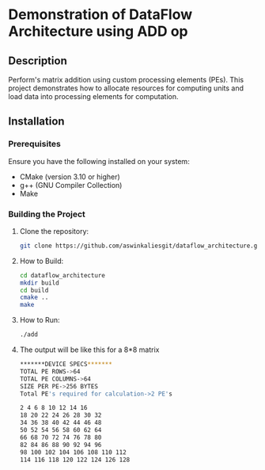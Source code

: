 # Demonstration of DataFlow Architecture using ADD op

## Description

Perform's matrix addition using custom processing elements (PEs). This project demonstrates how to allocate resources for computing units and load data into processing elements for computation.

## Installation

### Prerequisites

Ensure you have the following installed on your system:
- CMake (version 3.10 or higher)
- g++ (GNU Compiler Collection)
- Make

### Building the Project

1. Clone the repository:
   ```bash
   git clone https://github.com/aswinkaliesgit/dataflow_architecture.git
2. How to Build:
   ```bash
   cd dataflow_architecture
   mkdir build
   cd build
   cmake ..
   make
3. How to Run:
   ```bash
   ./add
4. The output will be like this for a 8*8 matrix
   ```bash
   *******DEVICE SPECS*******
   TOTAL PE ROWS->64
   TOTAL PE COLUMNS->64
   SIZE PER PE->256 BYTES
   Total PE's required for calculation->2 PE's

   2 4 6 8 10 12 14 16 
   18 20 22 24 26 28 30 32 
   34 36 38 40 42 44 46 48 
   50 52 54 56 58 60 62 64 
   66 68 70 72 74 76 78 80 
   82 84 86 88 90 92 94 96 
   98 100 102 104 106 108 110 112 
   114 116 118 120 122 124 126 128 
